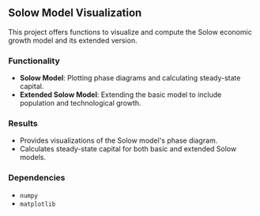 ## Solow Model Visualization
This project offers functions to visualize and compute the Solow economic growth model and its extended version.

### Functionality
- **Solow Model**: Plotting phase diagrams and calculating steady-state capital.
- **Extended Solow Model**: Extending the basic model to include population and technological growth.
  
### Results
- Provides visualizations of the Solow model's phase diagram.
- Calculates steady-state capital for both basic and extended Solow models.

### Dependencies
- `numpy`
- `matplotlib`
